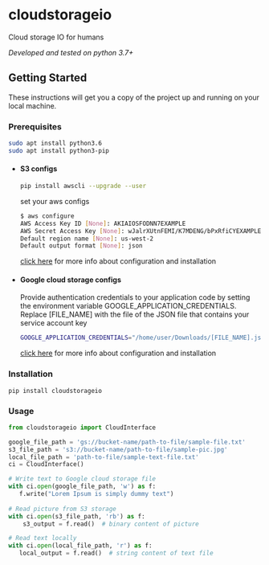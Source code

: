 # cloudstorageio
Cloud storage IO for humans

_Developed and tested on python 3.7+_

## Getting Started
These instructions will get you a copy of the project up and running on your local machine.

### Prerequisites
```bash
sudo apt install python3.6
sudo apt install python3-pip
```
* #### S3 configs  
    ```bash 
    pip install awscli --upgrade --user 
    ```
    
    set your aws configs 
    ```bash
    $ aws configure
    AWS Access Key ID [None]: AKIAIOSFODNN7EXAMPLE
    AWS Secret Access Key [None]: wJalrXUtnFEMI/K7MDENG/bPxRfiCYEXAMPLEKEY
    Default region name [None]: us-west-2
    Default output format [None]: json
     ``` 
   [click here](https://boto3.amazonaws.com/v1/documentation/api/latest/guide/quickstart.html#installation) for more info about configuration and installation 

* #### Google cloud storage configs 
   Provide authentication credentials to your application code by setting the environment variable GOOGLE_APPLICATION_CREDENTIALS.
   Replace [FILE_NAME] with the file of the JSON file that contains your service account key
  
    ```bash 
   GOOGLE_APPLICATION_CREDENTIALS="/home/user/Downloads/[FILE_NAME].json" 
    ```
      
   [click here](https://cloud.google.com/storage/docs/reference/libraries) for more info about configuration and installation

### Installation
```
pip install cloudstorageio
```
 
### Usage 

```python
from cloudstorageio import CloudInterface

google_file_path = 'gs://bucket-name/path-to-file/sample-file.txt'
s3_file_path = 's3://bucket-name/path-to-file/sample-pic.jpg'
local_file_path = 'path-to-file/sample-text-file.txt'
ci = CloudInterface()

# Write text to Google cloud storage file 
with ci.open(google_file_path, 'w') as f:
   f.write("Lorem Ipsum is simply dummy text")
   
# Read picture from S3 storage 
with ci.open(s3_file_path, 'rb') as f:
    s3_output = f.read()  # binary content of picture 

# Read text locally 
with ci.open(local_file_path, 'r') as f:
   local_output = f.read()  # string content of text file 
 ```
